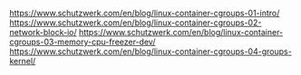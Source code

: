https://www.schutzwerk.com/en/blog/linux-container-cgroups-01-intro/
https://www.schutzwerk.com/en/blog/linux-container-cgroups-02-network-block-io/
https://www.schutzwerk.com/en/blog/linux-container-cgroups-03-memory-cpu-freezer-dev/
https://www.schutzwerk.com/en/blog/linux-container-cgroups-04-groups-kernel/